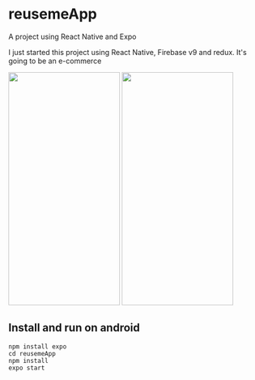 # reusemeApp
A project using React Native and Expo

I just started this project using React Native, Firebase v9 and redux.
It's going to be an e-commerce 

<img src="https://user-images.githubusercontent.com/52042213/190360624-a095ff29-d5c9-4667-a6a5-d366a37e3be7.png" width="220" height="460" />
<img src="https://user-images.githubusercontent.com/52042213/190360647-602c1afb-36fc-432b-9b71-4e096c5d5212.png" width="220" height="460" />

## Install and run on android
```
npm install expo
cd reusemeApp
npm install
expo start
```

